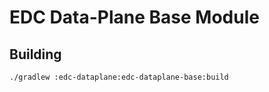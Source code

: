 # EDC Data-Plane Base Module

## Building

```shell
./gradlew :edc-dataplane:edc-dataplane-base:build
```
